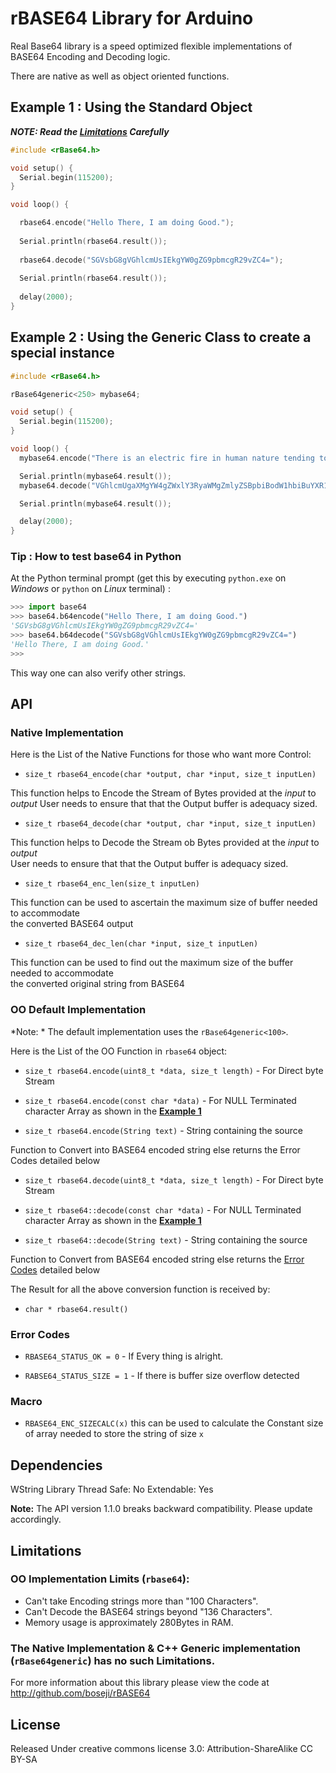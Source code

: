 # rBASE64 Library for Arduino

Real Base64 library is a speed optimized flexible implementations of BASE64
Encoding and Decoding logic.

There are native as well as object oriented functions.

## Example 1 : Using the Standard Object

***NOTE: Read the [Limitations](https://github.com/boseji/rBASE64#limitations) Carefully***

```c
#include <rBase64.h>

void setup() {
  Serial.begin(115200);
}

void loop() {

  rbase64.encode("Hello There, I am doing Good.");
  
  Serial.println(rbase64.result());
  
  rbase64.decode("SGVsbG8gVGhlcmUsIEkgYW0gZG9pbmcgR29vZC4=");
  
  Serial.println(rbase64.result());
  
  delay(2000);
}
```

## Example 2 : Using the Generic Class to create a special instance

```c
#include <rBase64.h>

rBase64generic<250> mybase64;

void setup() {
  Serial.begin(115200);
}

void loop() {
  mybase64.encode("There is an electric fire in human nature tending to purify - so that among these human creatures there is  continually some birth of new heroism. The pity is that we must wonder at it, as we should at finding a pearl in rubbish.");

  Serial.println(mybase64.result());
  mybase64.decode("VGhlcmUgaXMgYW4gZWxlY3RyaWMgZmlyZSBpbiBodW1hbiBuYXR1cmUgdGVuZGluZyB0byBwdXJpZnkgLSBzbyB0aGF0IGFtb25nIHRoZXNlIGh1bWFuIGNyZWF0dXJlcyB0aGVyZSBpcyAgY29udGludWFsbHkgc29tZSBiaXJ0aCBvZiBuZXcgaGVyb2lzbS4gVGhlIHBpdHkgaXMgdGhhdCB3ZSBtdXN0IHdvbmRlciBhdCBpdCwgYXMgd2Ugc2hvdWxkIGF0IGZpbmRpbmcgYSBwZWFybCBpbiBydWJiaXNoLg==");

  Serial.println(mybase64.result());

  delay(2000);
}
```

### Tip : How to test base64 in Python

At the Python terminal prompt (get this by executing `python.exe` on *Windows* or `python` on *Linux* terminal) :

```python
>>> import base64
>>> base64.b64encode("Hello There, I am doing Good.")
'SGVsbG8gVGhlcmUsIEkgYW0gZG9pbmcgR29vZC4='
>>> base64.b64decode("SGVsbG8gVGhlcmUsIEkgYW0gZG9pbmcgR29vZC4=")
'Hello There, I am doing Good.'
>>>
```

This way one can also verify other strings.

## API

### Native Implementation

Here is the List of the Native Functions for those who want more Control:

  - `size_t rbase64_encode(char *output, char *input, size_t inputLen)`

This function helps to Encode the Stream of Bytes provided at the *input* to *output*
User needs to ensure that that the Output buffer is adequacy sized.

  - `size_t rbase64_decode(char *output, char *input, size_t inputLen)`

This function helps to Decode the Stream ob Bytes provided at the *input* to *output*  
User needs to ensure that that the Output buffer is adequacy sized.

  - `size_t rbase64_enc_len(size_t inputLen)`
  
This function can be used to ascertain the maximum size of buffer needed to accommodate  
the converted BASE64 output 

  - `size_t rbase64_dec_len(char *input, size_t inputLen)`
  
This function can be used to find out the maximum size of the buffer needed to accommodate  
the converted original string from BASE64

### OO Default Implementation

*Note: * The default implementation uses the `rBase64generic<100>`.

Here is the List of the OO Function in `rbase64` object:

  - `size_t rbase64.encode(uint8_t *data, size_t length)` - For Direct byte Stream

  - `size_t rbase64.encode(const char *data)` - For NULL Terminated character Array as shown in the [**Example 1**](https://github.com/boseji/rBASE64#example-1--using-the-standard-object)
  
  - `size_t rbase64.encode(String text)` - String containing the source
  
Function to Convert into BASE64 encoded string else returns the Error Codes detailed below

  - `size_t rbase64.decode(uint8_t *data, size_t length)` - For Direct byte Stream
  
  - `size_t rbase64::decode(const char *data)` - For NULL Terminated character Array as shown in the [**Example 1**](https://github.com/boseji/rBASE64#example-1--using-the-standard-object)
  
  - `size_t rbase64::decode(String text)` - String containing the source
  
Function to Convert from BASE64 encoded string else returns the [Error Codes](https://github.com/boseji/rBASE64#error-codes) detailed below

The Result for all the above conversion function is received by:
  
  - `char * rbase64.result()`

### Error Codes

  - `RBASE64_STATUS_OK = 0` - If Every thing is alright.

  - `RABSE64_STATUS_SIZE = 1` - If there is buffer size overflow detected

### Macro

  - `RBASE64_ENC_SIZECALC(x)` this can be used to calculate the Constant size of array needed to store the string of size `x`


## Dependencies
 WString Library
 Thread Safe: No
 Extendable: Yes

**Note:** The API version 1.1.0 breaks backward compatibility. Please update accordingly. 

## Limitations

### OO Implementation Limits (`rbase64`):
  - Can't take Encoding strings more than "100 Characters".
  - Can't Decode the BASE64 strings beyond "136 Characters".
  - Memory usage is approximately 280Bytes in RAM.

### The **Native Implementation** & **C++ Generic implementation** (`rBase64generic`) has no such Limitations.

For more information about this library please view the code at
http://github.com/boseji/rBASE64


## License

Released Under creative commons license 3.0: Attribution-ShareAlike CC BY-SA

